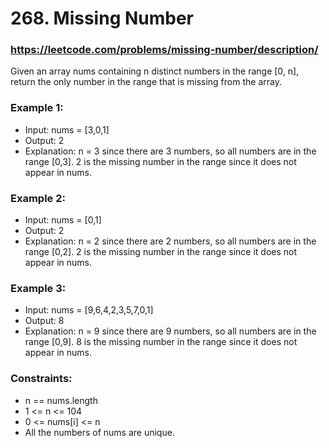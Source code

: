 # 268. Missing Number
### https://leetcode.com/problems/missing-number/description/

Given an array nums containing n distinct numbers in the range [0, n], return the only number in the range that is missing from the array.

 ### Example 1:
 - Input: nums = [3,0,1]
 - Output: 2
 - Explanation: n = 3 since there are 3 numbers, so all numbers are in the range [0,3]. 2 is the missing number in the range since it does not appear in nums.

### Example 2:
 - Input: nums = [0,1]
 - Output: 2
 - Explanation: n = 2 since there are 2 numbers, so all numbers are in the range [0,2]. 2 is the missing number in the range since it does not appear in nums.

### Example 3:
 - Input: nums = [9,6,4,2,3,5,7,0,1]
 - Output: 8
 - Explanation: n = 9 since there are 9 numbers, so all numbers are in the range [0,9]. 8 is the missing number in the range since it does not appear in nums.

### Constraints:
 - n == nums.length
 - 1 <= n <= 104
 - 0 <= nums[i] <= n
 - All the numbers of nums are unique.
